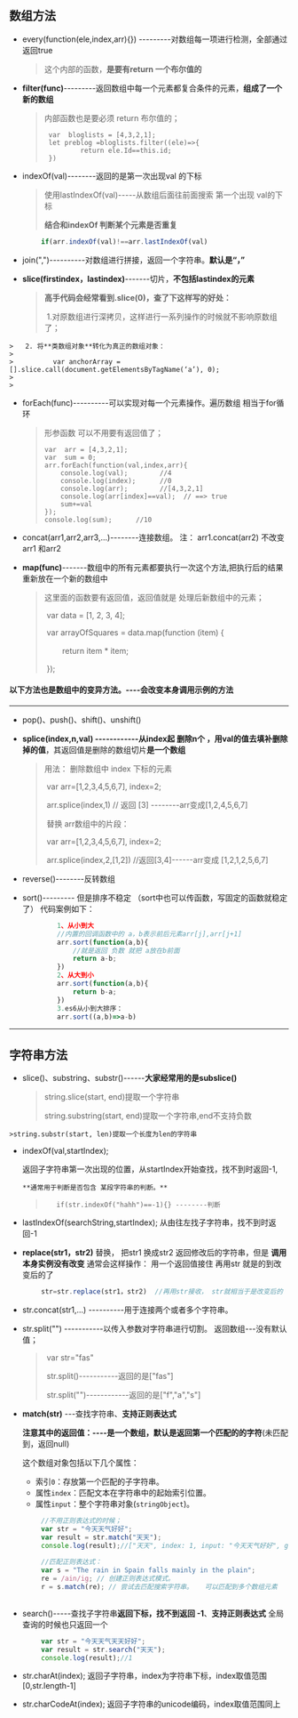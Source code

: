 ## 数组方法

- every(function(ele,index,arr){}) ---------对数组每一项进行检测，全部通过返回true

  > 这个内部的函数，**是要有return 一个布尔值的** 
  >
  > 

- **filter(func)**---------返回数组中每一个元素都复合条件的元素，**组成了一个新的数组**

  >内部函数也是要必须 return 布尔值的；
  >
  >		 var  bloglists = [4,3,2,1];
  >		 let preblog =bloglists.filter((ele)=>{
  >	             return ele.Id==this.id;
  >	     })
  >

- indexOf(val)--------返回的是第一次出现val 的下标

  > 使用lastIndexOf(val)-----从数组后面往前面搜索 第一个出现 val的下标
  >
  > **结合和indexOf 判断某个元素是否重复**
```javascript
		if(arr.indexOf(val)!==arr.lastIndexOf(val)
```



- join(",")----------对数组进行拼接，返回一个字符串。**默认是“，”**

    

- **slice(firstindex，lastindex)**-------切片，**不包括lastindex的元素**
    
	>**高手代码会经常看到.slice(0)，查了下这样写的好处：**
	>
	>​	1.对原数组进行深拷贝，这样进行一系列操作的时候就不影响原数组了；
>
    >	2. 将**类数组对象**转化为真正的数组对象：
    >	
    >	​		var anchorArray =[].slice.call(document.getElementsByTagName(‘a’), 0);
    >	
    >	
    
- forEach(func)----------可以实现对每一个元素操作。遍历数组 相当于for循环 

    > 形参函数  可以不用要有返回值了；
    >
    > ```
    > var  arr = [4,3,2,1];
    > var  sum = 0;
    > arr.forEach(function(val,index,arr){
    >     console.log(val);        //4
    >     console.log(index);      //0
    >     console.log(arr);        //[4,3,2,1]
    >     console.log(arr[index]==val);  // ==> true
    >     sum+=val      
    > });
    > console.log(sum);      //10
    > 
    > ```

- concat(arr1,arr2,arr3,...)--------连接数组。  注： arr1.concat(arr2)   不改变arr1 和arr2

    

- **map(func)**-------数组中的所有元素都要执行一次这个方法,把执行后的结果重新放在一个新的数组中

    > 这里面的函数要有返回值，返回值就是 处理后新数组中的元素；
    >
    > ​				var data = [1, 2, 3, 4];
    >
    > ​				var arrayOfSquares = data.map(function (item) {
    >
    > 　　				return item * item;
    >
    > ​				});



#### 以下方法也是数组中的变异方法。----会改变本身调用示例的方法

---

- pop()、push()、shift()、unshift()   

  

- **splice(index,n,val) ------------从index起 删除n个 ，用val的值去填补删除掉的值**，其返回值是删除的数组切片**是一个数组**

  > 用法： 删除数组中 index 下标的元素
  >
  > ​			var arr=[1,2,3,4,5,6,7], index=2;
  >
  > ​			arr.splice(index,1)        //  返回  [3]  --------arr变成[1,2,4,5,6,7]
  >
  > ​		替换 arr数组中的片段：
  >
  > ​			var arr=[1,2,3,4,5,6,7], index=2;
  >
  > ​			arr.splice(index,2,[1,2])  //返回[3,4]------arr变成 [1,2,1,2,5,6,7]

  

- reverse()--------反转数组

  

- sort()--------- 但是排序不稳定  （sort中也可以传函数，写固定的函数就稳定了）
  代码案例如下： 
```javascript
			1、从小到大
			//内置的回调函数中的 a，b表示前后元素arr[j],arr[j+1]
			arr.sort(function(a,b){
				//就是返回 负数 就把 a放在b前面　
				return a-b;
			})
			2、从大到小
			arr.sort(function(a,b){
				return b-a;
			})　
			3.es6从小到大排序：
            arr.sort((a,b)=>a-b)
```



-----



## 字符串方法

 - slice()、substring、substr()------**大家经常用的是subslice()**
	>string.slice(start, end)提取一个字符串
	>
	>string.substring(start, end)提取一个字符串,end不支持负数
>
	>string.substr(start, len)提取一个长度为len的字符串
	
	
	
- indexOf(val,startIndex);  

   ​	返回子字符串第一次出现的位置，从startIndex开始查找，找不到时返回-1,

      **通常用于判断是否包含 某段字符串的判断。**

   >  		if(str.indexOf("hahh")==-1){} --------判断



- lastIndexOf(searchString,startIndex);  从由往左找子字符串，找不到时返回-1

   

- **replace(str1，str2)**  替换， 把str1 换成str2  返回修改后的字符串，但是 **调用本身实例没有改变**
       通常会这样操作： 用一个返回值接住 再用str 就是的到改变后的了
```javascript
		str=str.replace(str1，str2)  //再用str接收， str就相当于是改变后的              
```



- str.concat(str1,...) ----------用于连接两个或者多个字符串。

  

 - str.split("") -----------以传入参数对字符串进行切割。  返回数组---没有默认值；

   > ​	var str="fas"
   >
   > ​	str.split()-----------返回的是["fas"]
   >
   > ​	str.split("")------------返回的是["f","a","s"]

   

- **match(str)** ---查找字符串、**支持正则表达式**

  **注意其中的返回值：----是一个数组，默认是返回第一个匹配的的字符**(未匹配到，返回null)

  这个数组对象包括以下几个属性：

  - 索引`0`：存放第一个匹配的子字符串。
  - 属性`index`：匹配文本在字符串中的起始索引位置。
  - 属性`input`：整个字符串对象(`stringObject`)。

```javascript
	    //不用正则表达式的时候；
		var str = "今天天气好好";
        var result = str.match("天天");
        console.log(result);//["天天", index: 1, input: "今天天气好好", groups: undefined]               //其实就是  ["天天"]----返回值；
		
		//匹配正则表达式：
		var s = "The rain in Spain falls mainly in the plain"; 
		re = /ain/ig; // 创建正则表达式模式。 
		r = s.match(re); // 尝试去匹配搜索字符串。   可以匹配到多个数组元素
	
```
- search()-----查找子字符串**返回下标，找不到返回 -1**、**支持正则表达式**     全局查询的时候也只返回一个
```javascript
		var str = "今天天气天天好好";
        var result = str.search("天天");
        console.log(result);//1  
```



- str.charAt(index);  返回子字符串，index为字符串下标，index取值范围[0,str.length-1]

  

- str.charCodeAt(index);  返回子字符串的unicode编码，index取值范围同上